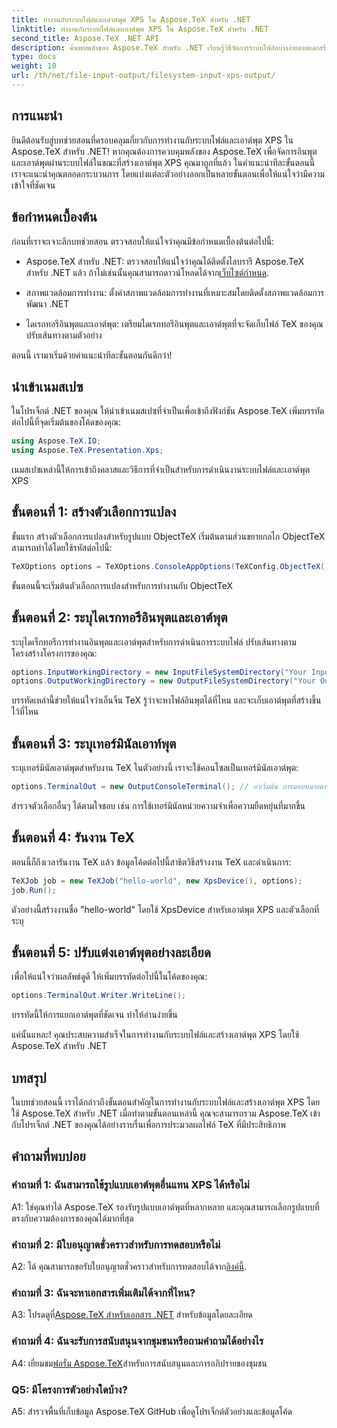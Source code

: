 ```yaml
---
title: ทำงานกับระบบไฟล์และเอาต์พุต XPS ใน Aspose.TeX สำหรับ .NET
linktitle: ทำงานกับระบบไฟล์และเอาต์พุต XPS ใน Aspose.TeX สำหรับ .NET
second_title: Aspose.TeX .NET API
description: ค้นพบพลังของ Aspose.TeX สำหรับ .NET เรียนรู้วิธีจัดการระบบไฟล์อย่างง่ายดายและสร้างเอาต์พุต XPS ในบทช่วยสอนที่ครอบคลุมนี้
type: docs
weight: 10
url: /th/net/file-input-output/filesystem-input-xps-output/
---
```

## การแนะนำ

ยินดีต้อนรับสู่บทช่วยสอนที่ครอบคลุมเกี่ยวกับการทำงานกับระบบไฟล์และเอาต์พุต XPS ใน Aspose.TeX สำหรับ .NET! หากคุณต้องการควบคุมพลังของ Aspose.TeX เพื่อจัดการอินพุตและเอาต์พุตผ่านระบบไฟล์ในขณะที่สร้างเอาต์พุต XPS คุณมาถูกที่แล้ว ในคำแนะนำทีละขั้นตอนนี้ เราจะแนะนำคุณตลอดกระบวนการ โดยแบ่งแต่ละตัวอย่างออกเป็นหลายขั้นตอนเพื่อให้แน่ใจว่ามีความเข้าใจที่ชัดเจน

## ข้อกำหนดเบื้องต้น

ก่อนที่เราจะเจาะลึกบทช่วยสอน ตรวจสอบให้แน่ใจว่าคุณมีข้อกำหนดเบื้องต้นต่อไปนี้:

-  Aspose.TeX สำหรับ .NET: ตรวจสอบให้แน่ใจว่าคุณได้ติดตั้งไลบรารี Aspose.TeX สำหรับ .NET แล้ว ถ้าไม่เช่นนั้นคุณสามารถดาวน์โหลดได้จาก[เว็บไซต์กำหนด](https://releases.aspose.com/tex/net/).

- สภาพแวดล้อมการทำงาน: ตั้งค่าสภาพแวดล้อมการทำงานที่เหมาะสมโดยติดตั้งสภาพแวดล้อมการพัฒนา .NET

- ไดเรกทอรีอินพุตและเอาต์พุต: เตรียมไดเรกทอรีอินพุตและเอาต์พุตที่จะจัดเก็บไฟล์ TeX ของคุณ ปรับเส้นทางตามตัวอย่าง

ตอนนี้ เรามาเริ่มด้วยคำแนะนำทีละขั้นตอนกันดีกว่า!

## นำเข้าเนมสเปซ

ในโปรเจ็กต์ .NET ของคุณ ให้นำเข้าเนมสเปซที่จำเป็นเพื่อเข้าถึงฟังก์ชัน Aspose.TeX เพิ่มบรรทัดต่อไปนี้ที่จุดเริ่มต้นของโค้ดของคุณ:

```csharp
using Aspose.TeX.IO;
using Aspose.TeX.Presentation.Xps;
```

เนมสเปซเหล่านี้ให้การเข้าถึงคลาสและวิธีการที่จำเป็นสำหรับการดำเนินงานระบบไฟล์และเอาต์พุต XPS

## ขั้นตอนที่ 1: สร้างตัวเลือกการแปลง

ขั้นแรก สร้างตัวเลือกการแปลงสำหรับรูปแบบ ObjectTeX เริ่มต้นตามส่วนขยายกลไก ObjectTeX สามารถทำได้โดยใช้รหัสต่อไปนี้:

```csharp
TeXOptions options = TeXOptions.ConsoleAppOptions(TeXConfig.ObjectTeX());
```

ขั้นตอนนี้จะเริ่มต้นตัวเลือกการแปลงสำหรับการทำงานกับ ObjectTeX

## ขั้นตอนที่ 2: ระบุไดเรกทอรีอินพุตและเอาต์พุต

ระบุไดเร็กทอรีการทำงานอินพุตและเอาต์พุตสำหรับการดำเนินการระบบไฟล์ ปรับเส้นทางตามโครงสร้างโครงการของคุณ:

```csharp
options.InputWorkingDirectory = new InputFileSystemDirectory("Your Input Directory");
options.OutputWorkingDirectory = new OutputFileSystemDirectory("Your Output Directory");
```

บรรทัดเหล่านี้ช่วยให้แน่ใจว่าเอ็นจิ้น TeX รู้ว่าจะหาไฟล์อินพุตได้ที่ไหน และจะเก็บเอาต์พุตที่สร้างขึ้นไว้ที่ไหน

## ขั้นตอนที่ 3: ระบุเทอร์มินัลเอาท์พุต

ระบุเทอร์มินัลเอาต์พุตสำหรับงาน TeX ในตัวอย่างนี้ เราจะใช้คอนโซลเป็นเทอร์มินัลเอาต์พุต:

```csharp
options.TerminalOut = new OutputConsoleTerminal(); // ค่าเริ่มต้น การมอบหมายตามอำเภอใจ
```

สำรวจตัวเลือกอื่นๆ ได้ตามใจชอบ เช่น การใช้เทอร์มินัลหน่วยความจำเพื่อความยืดหยุ่นที่มากขึ้น

## ขั้นตอนที่ 4: รันงาน TeX

ตอนนี้ก็ถึงเวลารันงาน TeX แล้ว ข้อมูลโค้ดต่อไปนี้สาธิตวิธีสร้างงาน TeX และดำเนินการ:

```csharp
TeXJob job = new TeXJob("hello-world", new XpsDevice(), options);
job.Run();
```

ตัวอย่างนี้สร้างงานชื่อ "hello-world" โดยใช้ XpsDevice สำหรับเอาต์พุต XPS และตัวเลือกที่ระบุ

## ขั้นตอนที่ 5: ปรับแต่งเอาต์พุตอย่างละเอียด

เพื่อให้แน่ใจว่าผลลัพธ์ดูดี ให้เพิ่มบรรทัดต่อไปนี้ในโค้ดของคุณ:

```csharp
options.TerminalOut.Writer.WriteLine();
```

บรรทัดนี้ให้การแยกเอาต์พุตที่ชัดเจน ทำให้อ่านง่ายขึ้น

แค่นั้นแหละ! คุณประสบความสำเร็จในการทำงานกับระบบไฟล์และสร้างเอาต์พุต XPS โดยใช้ Aspose.TeX สำหรับ .NET

## บทสรุป

ในบทช่วยสอนนี้ เราได้กล่าวถึงขั้นตอนสำคัญในการทำงานกับระบบไฟล์และสร้างเอาต์พุต XPS โดยใช้ Aspose.TeX สำหรับ .NET เมื่อทำตามขั้นตอนเหล่านี้ คุณจะสามารถรวม Aspose.TeX เข้ากับโปรเจ็กต์ .NET ของคุณได้อย่างราบรื่นเพื่อการประมวลผลไฟล์ TeX ที่มีประสิทธิภาพ

## คำถามที่พบบ่อย

### คำถามที่ 1: ฉันสามารถใช้รูปแบบเอาต์พุตอื่นแทน XPS ได้หรือไม่

A1: ใช่คุณทำได้ Aspose.TeX รองรับรูปแบบเอาต์พุตที่หลากหลาย และคุณสามารถเลือกรูปแบบที่ตรงกับความต้องการของคุณได้มากที่สุด

### คำถามที่ 2: มีใบอนุญาตชั่วคราวสำหรับการทดสอบหรือไม่

 A2: ได้ คุณสามารถขอรับใบอนุญาตชั่วคราวสำหรับการทดสอบได้จาก[ลิงค์นี้](https://purchase.aspose.com/temporary-license/).

### คำถามที่ 3: ฉันจะหาเอกสารเพิ่มเติมได้จากที่ไหน?

 A3: โปรดดูที่[Aspose.TeX สำหรับเอกสาร .NET](https://reference.aspose.com/tex/net/) สำหรับข้อมูลโดยละเอียด

### คำถามที่ 4: ฉันจะรับการสนับสนุนจากชุมชนหรือถามคำถามได้อย่างไร

 A4: เยี่ยมชม[ฟอรั่ม Aspose.TeX](https://forum.aspose.com/c/tex/47)สำหรับการสนับสนุนและการอภิปรายของชุมชน

### Q5: มีโครงการตัวอย่างใดบ้าง?

A5: สำรวจพื้นที่เก็บข้อมูล Aspose.TeX GitHub เพื่อดูโปรเจ็กต์ตัวอย่างและข้อมูลโค้ด